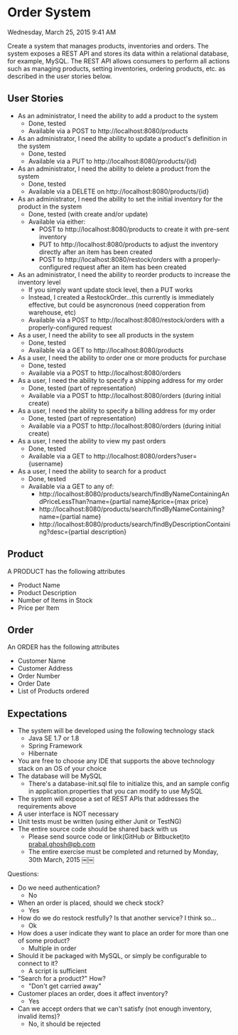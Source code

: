
Order System
============

Wednesday, March 25, 2015 9:41 AM

Create a system that manages products, inventories and orders. The system exposes 
a REST API and stores its data within a relational database, for example, MySQL.
The REST API allows consumers to perform all actions such as managing products,
setting inventories, ordering products, etc. as described in the user stories
below.

User Stories
------------

* As an administrator, I need the ability to add a product to the system
   * Done, tested
   * Available via a POST to http://localhost:8080/products
* As an administrator, I need the ability to update a product's definition in the system
   * Done, tested
   * Available via a PUT to http://localhost:8080/products/{id}
* As an administrator, I need the ability to delete a product from the system
   * Done, tested
   * Available via a DELETE on http://localhost:8080/products/{id}
* As an administrator, I need the ability to set the initial inventory for the product in the system
   * Done, tested (with create and/or update)
   * Available via either:
      * POST to http://localhost:8080/products to create it with pre-sent inventory
      * PUT to http://localhost:8080/products to adjust the inventory directly after an item has been created
      * POST to http://localhost:8080/restock/orders with a properly-configured request after an item has been created
* As an administrator, I need the ability to reorder products to increase the inventory level
   * If you simply want update stock level, then a PUT works
   * Instead, I created a RestockOrder...this currently is immediately effective, but could be asyncronous (need copperation from warehouse, etc)
   * Available via a POST to http://localhost:8080/restock/orders with a properly-configured request
* As a user, I need the ability to see all products in the system
   * Done, tested
   * Available via a GET to http://localhost:8080/products
* As a user, I need the ability to order one or more products for purchase
   * Done, tested
   * Available via a POST to http://localhost:8080/orders
* As a user, I need the ability to specify a shipping address for my order
   * Done, tested (part of representation)
   * Available via a POST to http://localhost:8080/orders (during initial create)
* As a user, I need the ability to specify a billing address for my order
   * Done, tested (part of representation)
   * Available via a POST to http://localhost:8080/orders (during initial create)
* As a user, I need the ability to view my past orders
   * Done, tested
   * Available via a GET to http://localhost:8080/orders?user={username}
* As a user, I need the ability to search for a product
   * Done, tested
   * Available via a GET to any of:
      * http://localhost:8080/products/search/findByNameContainingAndPriceLessThan?name={partial name}&price={max price}
      * http://localhost:8080/products/search/findByNameContaining?name={partial name}
      * http://localhost:8080/products/search/findByDescriptionContaining?desc={partial description}


Product
-------

A PRODUCT has the following attributes 
* Product Name
* Product Description
* Number of Items in Stock
* Price per Item

Order
-----

An ORDER has the following attributes 
* Customer Name
* Customer Address
* Order Number
* Order Date
* List of Products ordered

Expectations
------------

* The system will be developed using the following technology stack
   * Java SE 1.7 or 1.8
   * Spring Framework
   * Hibernate
* You are free to choose any IDE that supports the above technology stack on an
  OS of your choice
* The database will be MySQL
  * There's a database-init.sql file to initialize this, and an sample config in application.properties that you can modify to use MySQL
* The system will expose a set of REST APIs that addresses the requirements above
* A user interface is NOT necessary
* Unit tests must be written (using either Junit or TestNG)
* The entire source code should be shared back with us
   * Please send source code or link(GitHub or Bitbucket)to prabal.ghosh@pb.com
   * The entire exercise must be completed and returned by Monday, 30th March, 2015
￼￼

Questions:

 * Do we need authentication?
   * No
 * When an order is placed, should we check stock?
   * Yes
 * How do we do restock restfully? Is that another service? I think so...
   * Ok
 * How does a user indicate they want to place an order for more than one of some product?
   * Multiple in order
 * Should it be packaged with MySQL, or simply be configurable to connect to it?
   * A script is sufficient
 * "Search for a product?" How?
   * "Don't get carried away"
 * Customer places an order, does it affect inventory?
   * Yes
 * Can we accept orders that we can't satisfy (not enough inventory, invalid items)?
   * No, it should be rejected

